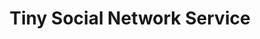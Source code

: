 ---
title: "Tiny Social Network Service"
excerpt: "Built a distributed system simulating clients, coordinator, leader-folloer servers using GRPC, RabbitMQ <br/>"
collection: portfolio
---